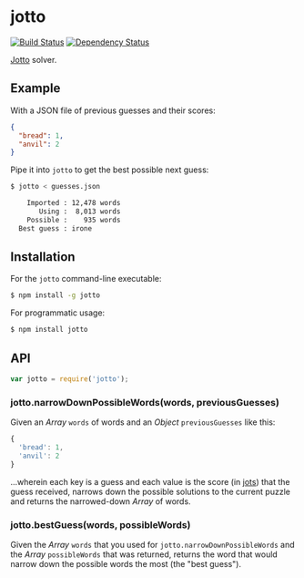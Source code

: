 # jotto

[![Build Status](https://travis-ci.org/KenanY/jotto.svg)](https://travis-ci.org/KenanY/jotto)
[![Dependency Status](https://gemnasium.com/KenanY/jotto.svg)](https://gemnasium.com/KenanY/jotto)

[Jotto](https://en.wikipedia.org/wiki/Jotto) solver.

## Example

With a JSON file of previous guesses and their scores:

``` json
{
  "bread": 1,
  "anvil": 2
}
```

Pipe it into `jotto` to get the best possible next guess:

``` bash
$ jotto < guesses.json

    Imported : 12,478 words
       Using :  8,013 words
    Possible :    935 words
  Best guess : irone
```

## Installation

For the `jotto` command-line executable:

``` bash
$ npm install -g jotto
```

For programmatic usage:

``` bash
$ npm install jotto
```

## API

``` javascript
var jotto = require('jotto');
```

### jotto.narrowDownPossibleWords(words, previousGuesses)

Given an _Array_ `words` of words and an _Object_ `previousGuesses` like this:

``` javascript
{
  'bread': 1,
  'anvil': 2
}
```

...wherein each key is a guess and each value is the score (in
[jots](https://github.com/KenanY/jots)) that the guess received, narrows down
the possible solutions to the current puzzle and returns the narrowed-down
_Array_ of words.

### jotto.bestGuess(words, possibleWords)

Given the _Array_ `words` that you used for `jotto.narrowDownPossibleWords` and
the _Array_ `possibleWords` that was returned, returns the word that would
narrow down the possible words the most (the "best guess").